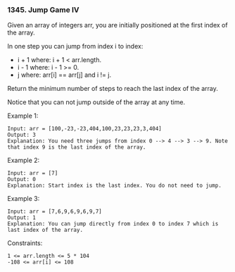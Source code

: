### 1345. Jump Game IV

Given an array of integers arr, you are initially positioned at the first index of the array.

In one step you can jump from index i to index:

*    i + 1 where: i + 1 < arr.length.
*    i - 1 where: i - 1 >= 0.
*    j where: arr[i] == arr[j] and i != j.

Return the minimum number of steps to reach the last index of the array.

Notice that you can not jump outside of the array at any time. 

Example 1:

    Input: arr = [100,-23,-23,404,100,23,23,23,3,404]
    Output: 3
    Explanation: You need three jumps from index 0 --> 4 --> 3 --> 9. Note that index 9 is the last index of the array.

Example 2:

    Input: arr = [7]
    Output: 0
    Explanation: Start index is the last index. You do not need to jump.

Example 3:

    Input: arr = [7,6,9,6,9,6,9,7]
    Output: 1
    Explanation: You can jump directly from index 0 to index 7 which is last index of the array. 

Constraints:

    1 <= arr.length <= 5 * 104
    -108 <= arr[i] <= 108

